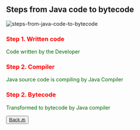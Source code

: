 ## Steps from Java code to bytecode

![steps-from-java-code-to-bytecode]()

<h3 style = "color: red"> Step 1. Written code</h3>

<dev style = "color: darkgreen">
    Code written by the Developer
</dev>

<h3 style = "color: red"> Step 2. Compiler</h3>

<dev style = "color: darkgreen">
    Java source code is compiling by Java Compiler
</dev>

<h3 style = "color: red"> Step 2. Bytecode</h3>

<dev style = "color: darkgreen">
    Transformed to bytecode by Java compiler
</dev>

<p></p>
<button type="button"><a href = "https://github.com/Urunov/Interview-Preparation-WAY/tree/master/ProcessResults/Java-Architecure">Back 🔙</a></button>
